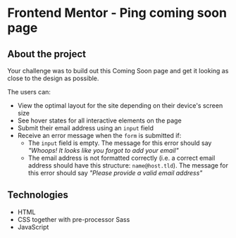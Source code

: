 # Frontend Mentor - Ping coming soon page


## About the project

Your challenge was to build out this Coming Soon page and get it looking as close to the design as possible.

The users can:<br>
- View the optimal layout for the site depending on their device's screen size<br>
- See hover states for all interactive elements on the page<br>
- Submit their email address using an `input` field<br>
- Receive an error message when the `form` is submitted if:<br>
	- The `input` field is empty. The message for this error should say *"Whoops! It looks like you forgot to add your email"*<br>
	- The email address is not formatted correctly (i.e. a correct email address should have this structure: `name@host.tld`). The message for this error should say *"Please provide a valid email address"*

## Technologies
- HTML
- CSS together with pre-processor Sass 
- JavaScript
